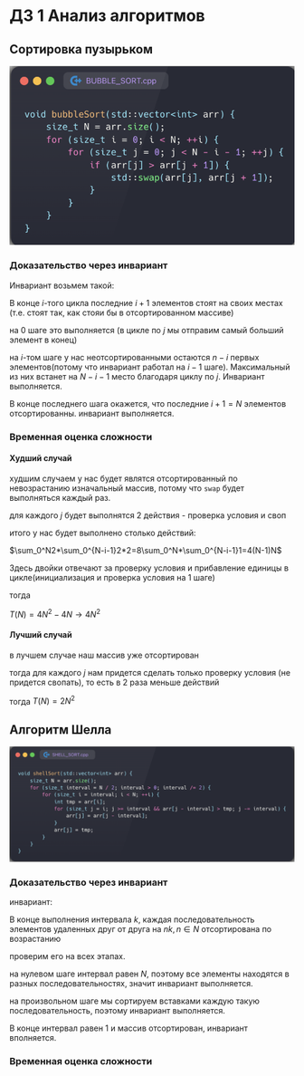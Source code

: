 # ДЗ 1 Анализ алгоритмов

## Сортировка пузырьком

![alt text](image.png)

### Доказательство через инвариант

Инвариант возьмем такой:

В конце $i$-того цикла последние $i+1$ элементов стоят на своих местах (т.е. стоят так, как стояи бы в отсортированном массиве)

на 0 шаге это выполняется (в цикле по $j$ мы отправим самый больший элемент в конец)

на $i$-том шаге у нас неотсортированными остаются $n-i$ первых элементов(потому что инвариант работал на $i-1$ шаге). Максимальный из них встанет на $N-i-1$ место благодаря циклу по $j$. Инвариант выполняется.

В конце последнего шага окажется, что последние $i+1=N$ элементов отсортированны. инвариант выполняется.

###  Временная оценка сложности

#### Худший случай

худшим случаем у нас будет являтся отсортированный по невозрастанию изначальный массив, потому что ```swap``` будет выполняться каждый раз.

для каждого $j$ будет выполнятся 2 действия - проверка условия и своп

итого у нас будет выполнено столько действий:

$\sum_0^N2*\sum_0^{N-i-1}2*2=8\sum_0^N*\sum_0^{N-i-1}1=4(N-1)N$

Здесь двойки отвечают за проверку условия и прибавление единицы в цикле(инициализация и проверка условия на 1 шаге)

тогда 

$T(N)=4N^2-4N\to4N^2$

#### Лучший случай

в лучшем случае наш массив уже отсортирован

тогда для каждого $j$ нам придется сделать только проверку условия (не придется свопать), то есть в 2 раза меньше действий

тогда $T(N)=2N^2$

## Алгоритм Шелла

![alt text](image-1.png)

### Доказательство через инвариант

инвариант:

В конце выполнения интервала $k$, каждая последовательность элементов удаленных друг от друга на $nk,n\in N$ отсортирована по возрастанию

проверим его на всех этапах.

на нулевом шаге интервал равен $N$, поэтому все элементы находятся в разных последовательностях, значит инвариант выполняется.

на произвольном шаге мы сортируем вставками каждую такую последовательность, поэтому инвариант выполняется.

В конце интервал равен 1 и массив отсортирован, инвариант вполняется.

### Временная оценка сложности
